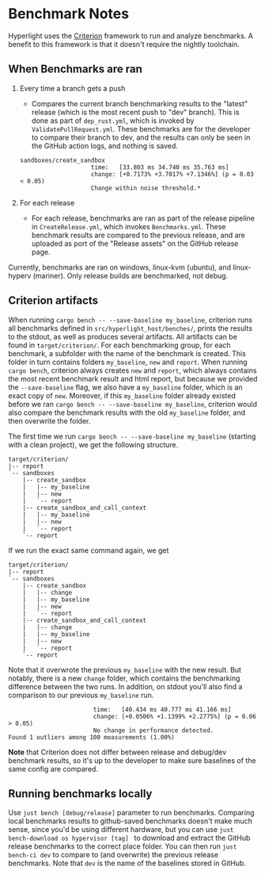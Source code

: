 # Benchmark Notes

Hyperlight uses the [Criterion](https://bheisler.github.io/criterion.rs/book/index.html) framework to run and analyze benchmarks. A benefit to this framework is that it doesn't require the nightly toolchain.

## When Benchmarks are ran

1. Every time a branch gets a push
    - Compares the current branch benchmarking results to the "latest" release (which is the most recent push to "dev" branch). This is done as part of `dep_rust.yml`, which is invoked by `ValidatePullRequest.yml`. These benchmarks are for the developer to compare their branch to dev, and the results can only be seen in the GitHub action logs, and nothing is saved. 

    ```
    sandboxes/create_sandbox
                        time:   [33.803 ms 34.740 ms 35.763 ms]
                        change: [+0.7173% +3.7017% +7.1346%] (p = 0.03 < 0.05)
                        Change within noise threshold.*
    ```
   
2. For each release
    - For each release, benchmarks are ran as part of the release pipeline in `CreateRelease.yml`, which invokes `Benchmarks.yml`. These benchmark results are compared to the previous release, and are uploaded as port of the "Release assets" on the GitHub release page.

Currently, benchmarks are ran on windows, linux-kvm (ubuntu), and linux-hyperv (mariner). Only release builds are benchmarked, not debug.

## Criterion artifacts

When running `cargo bench -- --save-baseline my_baseline`, criterion runs all benchmarks defined in `src/hyperlight_host/benches/`, prints the results to the stdout, as well as produces several artifacts. All artifacts can be found in `target/criterion/`. For each benchmarking group, for each benchmark, a subfolder with the name of the benchmark is created. This folder in turn contains folders `my_baseline`, `new`  and `report`. When running `cargo bench`, criterion always creates `new` and `report`, which always contains the most recent benchmark result and html report, but because we provided the `--save-baseline` flag, we also have a `my_baseline` folder, which is an exact copy of `new`. Moreover, if this `my_baseline` folder already existed before we ran `cargo bench -- --save-baseline my_baseline`, criterion would also compare the benchmark results with the old `my_baseline` folder, and then overwrite the folder.

The first time we run `cargo bench -- --save-baseline my_baseline` (starting with a clean project), we get the following structure. 

```
target/criterion/
|-- report
`-- sandboxes
    |-- create_sandbox
    |   |-- my_baseline
    |   |-- new
    |   `-- report
    |-- create_sandbox_and_call_context
    |   |-- my_baseline
    |   |-- new
    |   `-- report
    `-- report
```

If we run the exact same command again, we get 

```
target/criterion/
|-- report
`-- sandboxes
    |-- create_sandbox
    |   |-- change
    |   |-- my_baseline
    |   |-- new
    |   `-- report
    |-- create_sandbox_and_call_context
    |   |-- change
    |   |-- my_baseline
    |   |-- new
    |   `-- report
    `-- report
```

Note that it overwrote the previous `my_baseline` with the new result. But notably, there is a new `change` folder, which contains the benchmarking difference between the two runs. In addition, on stdout you'll also find a comparison to our previous `my_baseline` run.

```
                        time:   [40.434 ms 40.777 ms 41.166 ms]
                        change: [+0.0506% +1.1399% +2.2775%] (p = 0.06 > 0.05)
                        No change in performance detected.
Found 1 outliers among 100 measurements (1.00%)
```

**Note** that Criterion does not differ between release and debug/dev benchmark results, so it's up to the developer to make sure baselines of the same config are compared.

## Running benchmarks locally

Use `just bench [debug/release]` parameter to run benchmarks. Comparing local benchmarks results to github-saved benchmarks doesn't make much sense, since you'd be using different hardware, but you can use `just bench-download os hypervisor [tag] ` to download and extract the GitHub release benchmarks to the correct place folder. You can then run `just bench-ci dev` to compare to (and overwrite) the previous release benchmarks. Note that `dev` is the name of the baselines stored in GitHub.
